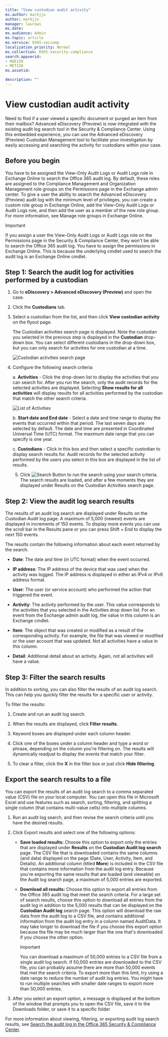 ```yaml
---
title: "View custodian audit activity"
ms.author: markjjo
author: markjjo
manager: laurawi
ms.date: 
ms.audience: Admin
ms.topic: article
ms.service: O365-seccomp
localization_priority: Normal
ms.collection: M365-security-compliance 
search.appverid: 
- MOE150
- MET150
ms.assetid: 

description: ""
---
```

# View custodian audit activity

Need to find if a user viewed a specific document or purged an item from their mailbox? Advanced eDiscovery (Preview) is now integrated with the existing audit log search tool in the Security & Compliance Center. Using this embedded experience, you can use the Advanced eDiscovery (Preview) Custodian Management tool to facilitate your investigation by easily accessing and searching the activity for custodians within your case.

## Before you begin

You have to be assigned the View-Only Audit Logs or Audit Logs role in Exchange Online to search the Office 365 audit log. By default, these roles are assigned to the Compliance Management and Organization Management role groups on the Permissions page in the Exchange admin center. To give a user the ability to search the Advanced eDiscovery (Preview) audit log with the minimum level of privileges, you can create a custom role group in Exchange Online, add the View-Only Audit Logs or Audit Logs role, and then add the user as a member of the new role group. For more information, see Manage role groups in Exchange Online.

> [!IMPORTANT]
> If you assign a user the View-Only Audit Logs or Audit Logs role on the Permissions page in the Security & Compliance Center, they won't be able to search the Office 365 audit log. You have to assign the permissions in Exchange Online. This is because the underlying cmdlet used to search the audit log is an Exchange Online cmdlet.

## Step 1: Search the audit log for activities performed by a custodian

1. Go to  **eDiscovery > Advanced eDiscovery (Preview)** and open the case.
  
2. Click the **Custodians** tab.
  
3. Select a custodian from the list, and then click **View custodian activity** on the flyout page.

    The Custodian activities search page is displayed. Note the custodian you selected in the previous step is displayed in the **Custodian** drop-down box. You can select different custodians in the drop-down box, but you can only search for activities for one custodian at a time.

    ![Custodian activities search page](../media/AeDCustodianActivities1.png)
   
4. Configure the following search criteria:
      
   a. **Activities** - Click the drop-down list to display the activities that you can search for. After you run the search, only the audit records for the selected activities are displayed. Selecting **Show results for all activities** will display results for all activities performed by the custodian that match the other search criteria.

      ![List of Activities](../media/CustodianActivityAudit.PNG)
      
      b. **Start date and End date** - Select a date and time range to display the events that occurred within that period. The last seven days are selected by default. The date and time are presented in Coordinated Universal Time (UTC) format. The maximum date range that you can specify is one year.
      
      c. **Custodians** - Click in this box and then select a specific custodian to display search results for. Audit records for the selected activity performed by the users you select in this box are displayed in the list of results.
      
   5. Click   ![Search Button](../media/SearchButton.PNG)  to run the search using your search criteria. The search results are loaded, and after a few moments they are displayed under Results on the Custodian Activities search page. 

## Step 2: View the audit log search results

The results of an audit log search are displayed under Results on the Custodian Audit log page. A maximum of 5,000 (newest) events are displayed in increments of 150 events. To display more events you can use the scroll bar in the Results pane or you can press Shift + End to display the next 150 events.

The results contain the following information about each event returned by the search.
- **Date**: The date and time (in UTC format) when the event occurred.

- **IP address**: The IP address of the device that was used when the activity was logged. The IP address is displayed in either an IPv4 or IPv6 address format.

- **User**: The user (or service account) who performed the action that triggered the event.

- **Activity**: The activity performed by the user. This value corresponds to the activities that you selected in the Activities drop down list. For an event from the Exchange admin audit log, the value in this column is an Exchange cmdlet.

- **Item**: The object that was created or modified as a result of the corresponding activity. For example, the file that was viewed or modified or the user account that was updated. Not all activities have a value in this column.

- **Detail**: Additional detail about an activity. Again, not all activities will have a value.

## Step 3: Filter the search results

In addition to sorting, you can also filter the results of an audit log search. This can help you quickly filter the results for a specific user or activity. 

To filter the results:

 1. Create and run an audit log search.
  
2. When the results are displayed, click **Filter results**.
 
3. Keyword boxes are displayed under each column header.
  
4. Click one of the boxes under a column header and type a word or phrase, depending on the column you're filtering on. The results will dynamically readjust to display the events that match your filter.
  
5. To clear a filter, click the **X** in the filter box or just click **Hide filtering**.

## Export the search results to a file

You can export the results of an audit log search to a comma separated value (CSV) file on your local computer. You can open this file in Microsoft Excel and use features such as search, sorting, filtering, and splitting a single column (that contains multi-value cells) into multiple columns.

1. Run an audit log search, and then revise the search criteria until you have the desired results.
  
2. Click Export results and select one of the following options:

    - **Save loaded results:** Choose this option to export only the entries that are displayed under **Results** on the **Custodian Audit log search** page. The CSV file that is downloaded contains the same columns (and data) displayed on the page (Date, User, Activity, Item, and Details). An additional column (titled **More**) is included in the CSV file that contains more information from the audit log entry. Because you're exporting the same results that are loaded (and viewable) on the Audit log search page, a maximum of 5,000 entries are exported.
        
    - **Download all results:** Choose this option to export all entries from the Office 365 audit log that meet the search criteria. For a large set of search results, choose this option to download all entries from the audit log in addition to the 5,000 results that can be displayed on the **Custodian Audit log** search page. This option will download the raw data from the audit log to a CSV file, and contains additional information from the audit log entry in a column named AuditData. It may take longer to download the file if you choose this export option because the file may be much larger than the one that's downloaded if you choose the other option.
    
      > [!IMPORTANT]
      > You can download a maximum of 50,000 entries to a CSV file from a single audit log search. If 50,000 entries are downloaded to the CSV file, you can probably assume there are more than 50,000 events that met the search criteria. To export more than this limit, try using a date range to reduce the number of audit log entries. You might have to run multiple searches with smaller date ranges to export more than 50,000 entries.
        

3. After you select an export option, a message is displayed at the bottom of the window that prompts you to open the CSV file, save it to the Downloads folder, or save it to a specific folder

For more information about viewing, filtering, or exporting audit log search results, see [Search the audit log in the Office 365 Security & Compliance Center](../search-the-audit-log-in-security-and-compliance.md).
